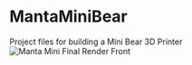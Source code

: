 # MantaMiniBear
Project files for building a Mini Bear 3D Printer
![Manta Mini Final Render Front](https://user-images.githubusercontent.com/98530282/226712796-3ab8c846-5d5c-4fd4-9952-467c9c10667f.png)
